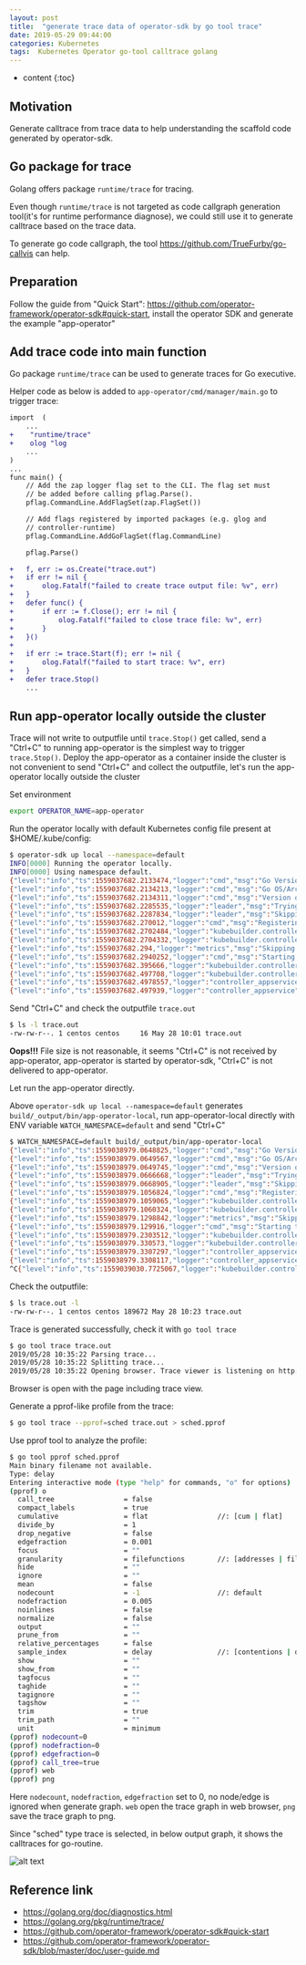 ```yaml
---
layout: post
title:  "generate trace data of operator-sdk by go tool trace"
date: 2019-05-29 09:44:00 
categories: Kubernetes
tags:  Kubernetes Operator go-tool calltrace golang
---
```


* content
{:toc}

## Motivation
Generate calltrace from trace data to help understanding the scaffold code generated by operator-sdk. 

## Go package for trace
Golang offers package `runtime/trace` for tracing.

Even though `runtime/trace` is not targeted as code callgraph generation tool(it's for runtime performance diagnose), we could still use it to generate calltrace based on the trace data.

To generate go code callgraph, the tool https://github.com/TrueFurby/go-callvis can help. 

## Preparation
Follow the guide from "Quick Start": https://github.com/operator-framework/operator-sdk#quick-start, install the operator SDK and generate the example "app-operator"

## Add trace code into main function
Go package `runtime/trace` can be used to generate traces for Go executive.

Helper code as below is added to `app-operator/cmd/manager/main.go` to trigger trace:

```diff
import 	(
    ...
+    "runtime/trace"
+    olog "log
    ...
)
...
func main() {
	// Add the zap logger flag set to the CLI. The flag set must
	// be added before calling pflag.Parse().
	pflag.CommandLine.AddFlagSet(zap.FlagSet())

	// Add flags registered by imported packages (e.g. glog and
	// controller-runtime)
	pflag.CommandLine.AddGoFlagSet(flag.CommandLine)

	pflag.Parse()

+	f, err := os.Create("trace.out")
+	if err != nil {
+		olog.Fatalf("failed to create trace output file: %v", err)
+	}
+	defer func() {
+		if err := f.Close(); err != nil {
+			olog.Fatalf("failed to close trace file: %v", err)
+		}
+	}()
+
+	if err := trace.Start(f); err != nil {
+		olog.Fatalf("failed to start trace: %v", err)
+	}
+	defer trace.Stop()
    ...
```

## Run app-operator locally outside the cluster
Trace will not write to outputfile until `trace.Stop()` get called, send a "Ctrl+C" to running app-operator is the simplest way to trigger `trace.Stop()`. Deploy the app-operator as a container inside the cluster is not convenient to send "Ctrl+C" and collect the outputfile, let's run the app-operator locally outside the cluster

Set environment
```sh
export OPERATOR_NAME=app-operator
```
Run the operator locally with default Kubernetes config file present at $HOME/.kube/config:
```sh
$ operator-sdk up local --namespace=default
INFO[0000] Running the operator locally.                
INFO[0000] Using namespace default.                     
{"level":"info","ts":1559037682.2133474,"logger":"cmd","msg":"Go Version: go1.12.5"}
{"level":"info","ts":1559037682.2134213,"logger":"cmd","msg":"Go OS/Arch: linux/amd64"}
{"level":"info","ts":1559037682.2134311,"logger":"cmd","msg":"Version of operator-sdk: v0.7.0+git"}
{"level":"info","ts":1559037682.2285535,"logger":"leader","msg":"Trying to become the leader."}
{"level":"info","ts":1559037682.2287834,"logger":"leader","msg":"Skipping leader election; not running in a cluster."}
{"level":"info","ts":1559037682.270012,"logger":"cmd","msg":"Registering Components."}
{"level":"info","ts":1559037682.2702484,"logger":"kubebuilder.controller","msg":"Starting EventSource","controller":"appservice-controller","source":"kind source: /, Kind="}
{"level":"info","ts":1559037682.2704332,"logger":"kubebuilder.controller","msg":"Starting EventSource","controller":"appservice-controller","source":"kind source: /, Kind="}
{"level":"info","ts":1559037682.294,"logger":"metrics","msg":"Skipping metrics Service creation; not running in a cluster."}
{"level":"info","ts":1559037682.2940252,"logger":"cmd","msg":"Starting the Cmd."}
{"level":"info","ts":1559037682.395666,"logger":"kubebuilder.controller","msg":"Starting Controller","controller":"appservice-controller"}
{"level":"info","ts":1559037682.497708,"logger":"kubebuilder.controller","msg":"Starting workers","controller":"appservice-controller","worker count":1}
{"level":"info","ts":1559037682.4978557,"logger":"controller_appservice","msg":"Reconciling AppService","Request.Namespace":"default","Request.Name":"example-appservice"}
{"level":"info","ts":1559037682.497939,"logger":"controller_appservice","msg":"Skip reconcile: Pod already exists","Request.Namespace":"default","Request.Name":"example-appservice","Pod.Namespace":"default","Pod.Name":"example-appservice-pod"}
```
Send "Ctrl+C" and check the outputfile `trace.out`
```sh
$ ls -l trace.out
-rw-rw-r--. 1 centos centos     16 May 28 10:01 trace.out
```
**Oops!!!** File size is not reasonable, it seems "Ctrl+C" is not received by app-operator, app-operator is started by operator-sdk, "Ctrl+C" is not delivered to app-operator. 

Let run the app-operator directly. 

Above `operator-sdk up local --namespace=default` generates `build/_output/bin/app-operator-local`, run app-operator-local directly with ENV variable `WATCH_NAMESPACE=default` and send "Ctrl+C"
```sh
$ WATCH_NAMESPACE=default build/_output/bin/app-operator-local 
{"level":"info","ts":1559038979.0648825,"logger":"cmd","msg":"Go Version: go1.12.5"}
{"level":"info","ts":1559038979.0649567,"logger":"cmd","msg":"Go OS/Arch: linux/amd64"}
{"level":"info","ts":1559038979.0649745,"logger":"cmd","msg":"Version of operator-sdk: v0.7.0+git"}
{"level":"info","ts":1559038979.0666668,"logger":"leader","msg":"Trying to become the leader."}
{"level":"info","ts":1559038979.0668905,"logger":"leader","msg":"Skipping leader election; not running in a cluster."}
{"level":"info","ts":1559038979.1056824,"logger":"cmd","msg":"Registering Components."}
{"level":"info","ts":1559038979.1059065,"logger":"kubebuilder.controller","msg":"Starting EventSource","controller":"appservice-controller","source":"kind source: /, Kind="}
{"level":"info","ts":1559038979.1060324,"logger":"kubebuilder.controller","msg":"Starting EventSource","controller":"appservice-controller","source":"kind source: /, Kind="}
{"level":"info","ts":1559038979.1298842,"logger":"metrics","msg":"Skipping metrics Service creation; not running in a cluster."}
{"level":"info","ts":1559038979.129916,"logger":"cmd","msg":"Starting the Cmd."}
{"level":"info","ts":1559038979.2303512,"logger":"kubebuilder.controller","msg":"Starting Controller","controller":"appservice-controller"}
{"level":"info","ts":1559038979.330573,"logger":"kubebuilder.controller","msg":"Starting workers","controller":"appservice-controller","worker count":1}
{"level":"info","ts":1559038979.3307297,"logger":"controller_appservice","msg":"Reconciling AppService","Request.Namespace":"default","Request.Name":"example-appservice"}
{"level":"info","ts":1559038979.3308117,"logger":"controller_appservice","msg":"Skip reconcile: Pod already exists","Request.Namespace":"default","Request.Name":"example-appservice","Pod.Namespace":"default","Pod.Name":"example-appservice-pod"}
^C{"level":"info","ts":1559039030.7725067,"logger":"kubebuilder.controller","msg":"Stopping workers","controller":"appservice-controller"}

```
Check the outputfile:
```sh
$ ls trace.out -l
-rw-rw-r--. 1 centos centos 189672 May 28 10:23 trace.out
```
Trace is generated successfully, check it with `go tool trace`
```sh
$ go tool trace trace.out
2019/05/28 10:35:22 Parsing trace...
2019/05/28 10:35:22 Splitting trace...
2019/05/28 10:35:22 Opening browser. Trace viewer is listening on http://127.0.0.1:35960
```
Browser is open with the page including trace view.

Generate a pprof-like profile from the trace:
```sh
$ go tool trace --pprof=sched trace.out > sched.pprof
```
Use pprof tool to analyze the profile:
```sh
$ go tool pprof sched.pprof
Main binary filename not available.
Type: delay
Entering interactive mode (type "help" for commands, "o" for options)
(pprof) o
  call_tree                 = false                
  compact_labels            = true                 
  cumulative                = flat                 //: [cum | flat]
  divide_by                 = 1                    
  drop_negative             = false                
  edgefraction              = 0.001                
  focus                     = ""                   
  granularity               = filefunctions        //: [addresses | filefunctions | files | functions | lines]
  hide                      = ""                   
  ignore                    = ""                   
  mean                      = false                
  nodecount                 = -1                   //: default
  nodefraction              = 0.005                
  noinlines                 = false                
  normalize                 = false                
  output                    = ""                   
  prune_from                = ""                   
  relative_percentages      = false                
  sample_index              = delay                //: [contentions | delay]
  show                      = ""                   
  show_from                 = ""                   
  tagfocus                  = ""                   
  taghide                   = ""                   
  tagignore                 = ""                   
  tagshow                   = ""                   
  trim                      = true                 
  trim_path                 = ""                   
  unit                      = minimum              
(pprof) nodecount=0
(pprof) nodefraction=0
(pprof) edgefraction=0
(pprof) call_tree=true
(pprof) web
(pprof) png
```

Here `nodecount`, `nodefraction`, `edgefraction` set to 0, no node/edge is ignored when generate graph. `web` open the trace graph in web browser, `png` save the trace graph to png.

Since "sched" type trace is selected, in below output graph, it shows the calltraces for go-routine. 

![alt text](/assets/trace-sched.png)

## Reference link
* https://golang.org/doc/diagnostics.html
* https://golang.org/pkg/runtime/trace/
* https://github.com/operator-framework/operator-sdk#quick-start
* https://github.com/operator-framework/operator-sdk/blob/master/doc/user-guide.md
